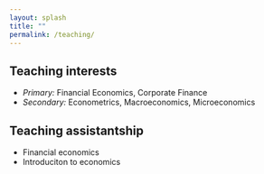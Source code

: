 ```yaml
---
layout: splash
title: ""
permalink: /teaching/
---
```


## Teaching interests
- *Primary:* Financial Economics, Corporate Finance  
- *Secondary:* Econometrics, Macroeconomics, Microeconomics

## Teaching assistantship
- Financial economics
- Introduciton to economics
